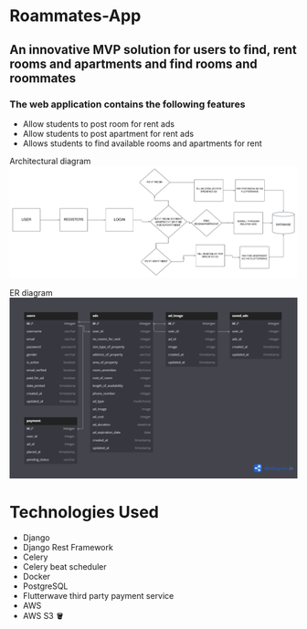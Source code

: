 # Roammates-App
## An innovative MVP solution for users to find, rent rooms and apartments and find rooms and roommates 
### The web application contains the following features 
- Allow students to post room for rent ads
- Allow students to post apartment for rent ads
- Allows students to find available rooms and apartments for rent

Architectural diagram
![](https://github.com/Benji918/Roammates-App/blob/main/ROAMMATES%20APP.png)

ER diagram 
![](https://github.com/Benji918/Roammates-App/blob/main/Roommates%20ER%20diagram.png)

# Technologies Used
- Django
- Django Rest Framework
- Celery
- Celery beat scheduler
- Docker
- PostgreSQL
- Flutterwave third party payment service
- AWS
- AWS S3 🪣 
